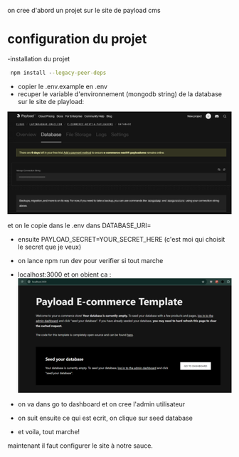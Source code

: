 on cree d'abord un projet sur le site de payload cms

# configuration du projet

-installation du projet

```cmd
 npm install --legacy-peer-deps
```

- copier le .env.example en .env
- recuper le variable d'environnement (mongodb string) de la database sur le site de playload:

![Alt text](images_mes_notes/database_venv.png)

et on le copie dans le .env dans DATABASE_URI=<le mongodb string>

- ensuite PAYLOAD_SECRET=YOUR_SECRET_HERE (c'est moi qui choisit le secret que je veux)

- on lance npm run dev pour verifier si tout marche
- localhost:3000
et on obient ca :
![Alt text](images_mes_notes/la_page_de_demarrage.png)

- on va dans go to dashboard et on cree l'admin utilisateur
- on suit ensuite ce qui est ecrit, on clique sur seed database
- et voila, tout marche!

maintenant il faut configurer le site à notre sauce.






